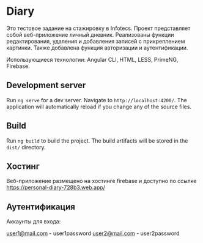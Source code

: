 # Diary


Это тестовое задание на стажировку в Infotecs. Проект представляет собой веб-приложение личный дневник. Реализованы функции редактирования, удаления и добавления записей с прикреплением картинки. Также добавлена функция авторизации и аутентификации.

Использующиеся технологии: Angular CLI, HTML, LESS, PrimeNG, Firebase.

## Development server

Run `ng serve` for a dev server. Navigate to `http://localhost:4200/`. The application will automatically reload if you change any of the source files.

## Build

Run `ng build` to build the project. The build artifacts will be stored in the `dist/` directory.

## Хостинг

Веб-приложение размещено на хостинге firebase и доступно по ссылке https://personal-diary-728b3.web.app/

## Аутентификация

Аккаунты для входа:

user1@mail.com - user1password
user2@mail.com - user2password

